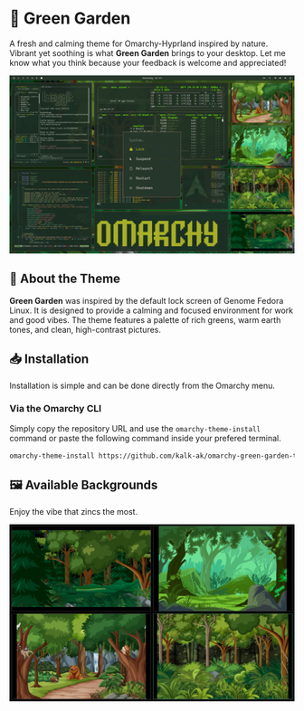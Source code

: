 # 🌳 Green Garden

A fresh and calming theme for Omarchy-Hyprland inspired by nature. Vibrant yet soothing is what **Green Garden** brings to your desktop. Let me know what you think because your feedback is welcome and appreciated! 


![Green Garden Theme Screenshot](https://raw.githubusercontent.com/kalk-ak/Stash/master/Omarchy-Green-Garden-Images/omarchy-lush-green.png)

## 🌿 About the Theme

**Green Garden** was inspired by the default lock screen of Genome Fedora Linux. It is designed to provide a calming and focused environment for work and good vibes. The theme features a palette of rich greens, warm earth tones, and clean, high-contrast pictures.


## 📥 Installation

Installation is simple and can be done directly from the Omarchy menu.

### Via the Omarchy CLI

Simply copy the repository URL and use the `omarchy-theme-install` command or paste the following command inside your prefered terminal.

```bash
omarchy-theme-install https://github.com/kalk-ak/omarchy-green-garden-theme.git
```



## 🖼️ Available Backgrounds
Enjoy the vibe that zincs the most.

![Green Garden Theme Screenshot](https://raw.githubusercontent.com/kalk-ak/Stash/master/Omarchy-Green-Garden-Images/background.png)
